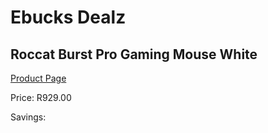
# Ebucks Dealz
## Roccat Burst Pro Gaming Mouse White
[Product Page](https://www.ebucks.com/web/shop/productSelected.do?prodId=1232262198&catId=365757697)

Price: R929.00

Savings: 


	